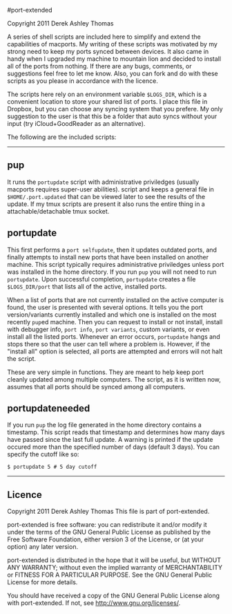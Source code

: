 #port-extended

Copyright 2011 Derek Ashley Thomas

A series of shell scripts are included here to simplify and extend the
capabilities of macports. My writing of these scripts was motivated by
my strong need to keep my ports synced between devices. It also came
in handy when I upgraded my machine to mountain lion and decided to
install all of the ports from nothing. If there are any bugs, comments,
or suggestions feel free to let me know. Also, you can fork and do with
these scripts as you please in accordance with the licence.

The scripts here rely on an environment variable `$LOGS_DIR`, which is
a convenient location to store your shared list of ports. I place this
file in Dropbox, but you can choose any syncing system that you prefere.
My only suggestion to the user is that this be a folder that auto syncs
without your input (try iCloud+GoodReader as an alternative).

The following are the included scripts:

* * * * * * * * * * * * * * * * * * * * * * * * * * * * * * 

## pup

It runs the `portupdate` script with administrative priviledges (usually
macports requires super-user abilities). script and keeps a general file
in `$HOME/.port.updated` that can be viewed later to see the results of
the update. If my tmux scripts are present it also runs the entire thing
in a attachable/detachable tmux socket.

## portupdate

This first performs a `port selfupdate`, then it updates outdated ports,
and finally attempts to install new ports that have been installed
on another machine. This script typically requires administrative
priviledges unless port was installed in the home directory. If you run
`pup` you will not need to run `portupdate`. Upon successful completion,
`portupdate` creates a file `$LOGS_DIR/port` that lists all of the
active, installed ports.

When a list of ports that are not currently installed on the active
computer is found, the user is presented with several options. It tells
you the port version/variants currently installed and which one is
installed on the most recently `pup`ed machine. Then you can request
to install or not install, install with debugger info, `port info`,
`port variants`, custom variants, or even install all the listed ports.
Whenever an error occurs, `portupdate` hangs and stops there so that
the user can tell where a problem is. However, if the "install all"
option is selected, all ports are attempted and errors will not halt the
script.

These are very simple in functions. They are meant to help keep port
cleanly updated among multiple computers. The script, as it is written
now, assumes that all ports should be synced among all computers.

## portupdateneeded

If you run `pup` the log file generated in the home directory contains a timestamp. This script reads that timestamp and determines how many days have passed since the last full update. A warning is printed if the update occured more than the specified number of days (default 3 days). You can specify the cutoff like so:

    $ portupdate 5 # 5 day cutoff

* * * * * * * * * * * * * * * * * * * * * * * * * * * * * * 

## Licence

Copyright 2011 Derek Ashley Thomas
This file is part of port-extended.

port-extended is free software: you can redistribute it and/or modify
it under the terms of the GNU General Public License as published by
the Free Software Foundation, either version 3 of the License, or
(at your option) any later version.

port-extended is distributed in the hope that it will be useful,
but WITHOUT ANY WARRANTY; without even the implied warranty of
MERCHANTABILITY or FITNESS FOR A PARTICULAR PURPOSE.  See the
GNU General Public License for more details.

You should have received a copy of the GNU General Public License
along with port-extended.  If not, see <http://www.gnu.org/licenses/>.
